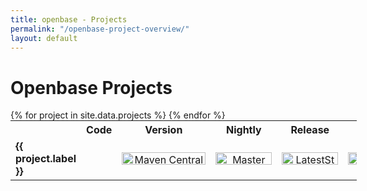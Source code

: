 ```yaml
---
title: openbase - Projects
permalink: "/openbase-project-overview/"
layout: default
---
```


# Openbase Projects

<table style="width: 110%; border: 0px; margin: 0px auto;">
    <tr>
        <th></th>    
	    <th>Code</th>
        <th>Version</th>
        <th>Nightly</th>
        <th>Release</th>
        <th>Style</th>
        <th>API</th>
    </tr>
    {% for project in site.data.projects %}
        <tr>
            <td>
                <b>{{ project.label }}</b><br>
            </td>    
	        <td align="center">
                <a href="https://github.com/openbase/{{ project.id }}" style="color: inherit;">
                    <i class="fa fa-github fa-lg"></i>
                </a>
            </td>
            <td align="center" valign="middle">
                <a href="https://maven-badges.herokuapp.com/maven-central/{{ project.group }}/{{ project.artifact }}">
                    <img style="width:134px;height:20px;" alt="Maven Central" src="http://img.shields.io/maven-central/v/{{ project.group }}/{{ project.artifact }}.svg?style=flat"/>
                </a>
            </td>
            <td align="center" valign="middle">
                <a href="https://travis-ci.org/openbase/{{ project.id }}">
                    <img style="width:90px;height:20px;" src="https://travis-ci.org/openbase/{{ project.id }}.svg?branch=master" alt="Master"/>
                </a>
            </td>
            <td align="center" valign="middle">
                <a href="https://travis-ci.org/openbase/{{ project.id }}">
                    <img style="width:90px;height:20px;" src="https://travis-ci.org/openbase/{{ project.id }}.svg?branch=latest-stable" alt="LatestStable"/>
                </a>
            </td>
            <td>
                <a href="https://www.codefactor.io/repository/github/openbase/{{ project.id }}/overview/master">
                    <img style="width:90px;height:20px;" src="https://www.codefactor.io/repository/github/openbase/{{ project.id }}/badge/master" alt="Codefactor"/>
                </a>
            </td>
            <td align="center" valign="middle">
                <a href="https://openbase.github.io/{{ project.id }}/apidocs" style="color: inherit;">
                    <i class="fa fa-book fa-lg"></i>
                </a>
            </td>
        </tr>
    {% endfor %}
</table>

	
